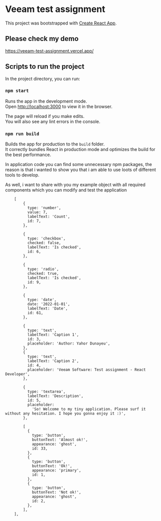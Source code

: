 # Veeam test assignment

This project was bootstrapped with [Create React App](https://github.com/facebook/create-react-app).

## Please check my demo 
https://veeam-test-assignment.vercel.app/

## Scripts to run the project

In the project directory, you can run:

### `npm start`

Runs the app in the development mode.\
Open [http://localhost:3000](http://localhost:3000) to view it in the browser.

The page will reload if you make edits.\
You will also see any lint errors in the console.

### `npm run build`

Builds the app for production to the `build` folder.\
It correctly bundles React in production mode and optimizes the build for the best performance.

In application code you can find some unnecessary npm packages, the reason is that i wanted to show you that i am able to use loots of different tools to develop.

As well, i want to share with you my example object with all required components which you can modify and test the application

```JSX
    [
        {
          type: 'number',
          value: 7,
          labelText: 'Count',
          id: 7,
        },
    
        {
          type: 'checkbox',
          checked: false,
          labelText: 'Is checked',
          id: 6,
        },
    
        {
          type: 'radio',
          checked: true,
          labelText: 'Is checked',
          id: 9,
        },
    
        {
          type: 'date',
          date: '2022-01-01',
          labelText: 'Date',
          id: 61,
        },
    
        {
          type: 'text',
          labelText: 'Caption 1',
          id: 3,
          placeholder: 'Author: Yahor Dunayeu',
        },
        {
          type: 'text',
          labelText: 'Caption 2',
          id: 4,
          placeholder: 'Veeam Software: Test assignment - React Developer',
        },
    
        {
          type: 'textarea',
          labelText: 'Description',
          id: 5,
          placeholder:
            'So! Welcome to my tiny application. Please surf it without any hesitation. I hope you gonna enjoy it :)',
        },
    
        [
          {
            type: 'button',
            buttonText: 'Almost ok!',
            appearance: 'ghost',
            id: 33,
          },
          {
            type: 'button',
            buttonText: 'Ok!',
            appearance: 'primary',
            id: 1,
          },
          {
            type: 'button',
            buttonText: 'Not ok!',
            appearance: 'ghost',
            id: 2,
          },    
        ],
    ],
```
